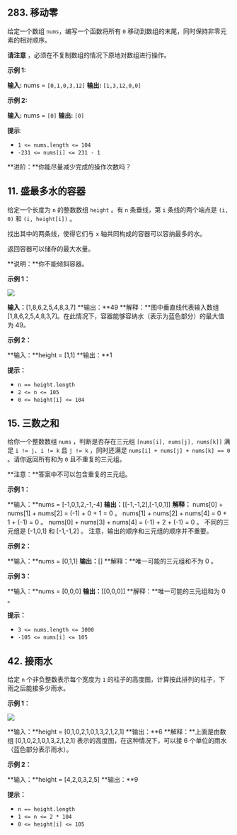 283\. 移动零
---------

给定一个数组 `nums`，编写一个函数将所有 `0` 移动到数组的末尾，同时保持非零元素的相对顺序。

**请注意** ，必须在不复制数组的情况下原地对数组进行操作。

**示例 1:**

**输入:** nums = `[0,1,0,3,12]`
**输出:** `[1,3,12,0,0]`

**示例 2:**

**输入:** nums = `[0]`
**输出:** `[0]`

**提示**:

*   `1 <= nums.length <= 104`
*   `-231 <= nums[i] <= 231 - 1`

**进阶：**你能尽量减少完成的操作次数吗？

11\. 盛最多水的容器
------------

给定一个长度为 `n` 的整数数组 `height` 。有 `n` 条垂线，第 `i` 条线的两个端点是 `(i, 0)` 和 `(i, height[i])` 。

找出其中的两条线，使得它们与 `x` 轴共同构成的容器可以容纳最多的水。

返回容器可以储存的最大水量。

**说明：**你不能倾斜容器。

**示例 1：**

![](https://aliyun-lc-upload.oss-cn-hangzhou.aliyuncs.com/aliyun-lc-upload/uploads/2018/07/25/question_11.jpg)

**输入：**\[1,8,6,2,5,4,8,3,7\]
**输出：**49 
**解释：**图中垂直线代表输入数组 \[1,8,6,2,5,4,8,3,7\]。在此情况下，容器能够容纳水（表示为蓝色部分）的最大值为 49。

**示例 2：**

**输入：**height = \[1,1\]
**输出：**1

**提示：**

*   `n == height.length`
*   `2 <= n <= 105`
*   `0 <= height[i] <= 104`

15\. 三数之和
---------

给你一个整数数组 `nums` ，判断是否存在三元组 `[nums[i], nums[j], nums[k]]` 满足 `i != j`、`i != k` 且 `j != k` ，同时还满足 `nums[i] + nums[j] + nums[k] == 0` 。请你返回所有和为 `0` 且不重复的三元组。

**注意：**答案中不可以包含重复的三元组。

**示例 1：**

**输入：**nums = \[-1,0,1,2,-1,-4\]
**输出：**\[\[-1,-1,2\],\[-1,0,1\]\]
**解释：**
nums\[0\] + nums\[1\] + nums\[2\] = (-1) + 0 + 1 = 0 。
nums\[1\] + nums\[2\] + nums\[4\] = 0 + 1 + (-1) = 0 。
nums\[0\] + nums\[3\] + nums\[4\] = (-1) + 2 + (-1) = 0 。
不同的三元组是 \[-1,0,1\] 和 \[-1,-1,2\] 。
注意，输出的顺序和三元组的顺序并不重要。

**示例 2：**

**输入：**nums = \[0,1,1\]
**输出：**\[\]
**解释：**唯一可能的三元组和不为 0 。

**示例 3：**

**输入：**nums = \[0,0,0\]
**输出：**\[\[0,0,0\]\]
**解释：**唯一可能的三元组和为 0 。

**提示：**

*   `3 <= nums.length <= 3000`
*   `-105 <= nums[i] <= 105`

42\. 接雨水
--------

给定 `n` 个非负整数表示每个宽度为 `1` 的柱子的高度图，计算按此排列的柱子，下雨之后能接多少雨水。

**示例 1：**

![](https://assets.leetcode-cn.com/aliyun-lc-upload/uploads/2018/10/22/rainwatertrap.png)

**输入：**height = \[0,1,0,2,1,0,1,3,2,1,2,1\]
**输出：**6
**解释：**上面是由数组 \[0,1,0,2,1,0,1,3,2,1,2,1\] 表示的高度图，在这种情况下，可以接 6 个单位的雨水（蓝色部分表示雨水）。 

**示例 2：**

**输入：**height = \[4,2,0,3,2,5\]
**输出：**9

**提示：**

*   `n == height.length`
*   `1 <= n <= 2 * 104`
*   `0 <= height[i] <= 105`

